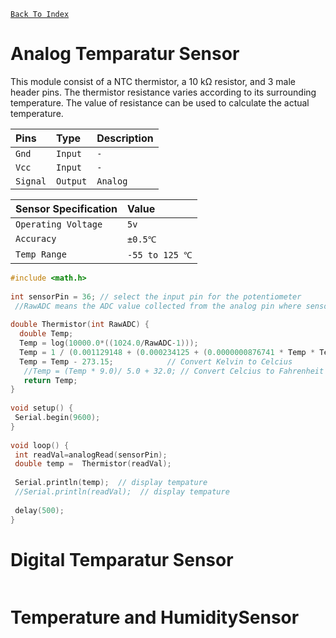 [`Back To Index`](https://github.com/Sanjay0302/Sensor-Workshop-#readme)


# Analog Temparatur Sensor
This module consist of a NTC thermistor, a 10 kΩ resistor, and 3 male header pins. The thermistor resistance varies according to its surrounding temperature. The value of resistance can be used to calculate the actual temperature.

</div>
<div id="header" align="center" >

| Pins | Type     | Description                |
| :-------- | :------- | :------------------------- |
| `Gnd`| `Input` | `-` |
| `Vcc`| `Input` | `-` |
| `Signal`| `Output` | `Analog` |

| Sensor Specification|Value|
| :------------------------- | :------------------------- |
| `Operating Voltage`|`5v`|
| `Accuracy`|`±0.5℃`|
| `Temp Range`|`-55 to 125 ℃`|

</div>

```c
#include <math.h>
 
int sensorPin = 36; // select the input pin for the potentiometer
 //RawADC means the ADC value collected from the analog pin where sensor is connected
 
double Thermistor(int RawADC) {
  double Temp;
  Temp = log(10000.0*((1024.0/RawADC-1))); 
  Temp = 1 / (0.001129148 + (0.000234125 + (0.0000000876741 * Temp * Temp ))* Temp );
  Temp = Temp - 273.15;            // Convert Kelvin to Celcius
   //Temp = (Temp * 9.0)/ 5.0 + 32.0; // Convert Celcius to Fahrenheit
   return Temp;
}
 
void setup() {
 Serial.begin(9600);
}
 
void loop() {
 int readVal=analogRead(sensorPin);
 double temp =  Thermistor(readVal);
 
 Serial.println(temp);  // display tempature
 //Serial.println(readVal);  // display tempature
 
 delay(500);
}

```

# Digital Temparatur Sensor
```c

```


# Temperature and HumiditySensor
```c

```
